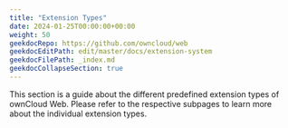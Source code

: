 ```yaml
---
title: "Extension Types"
date: 2024-01-25T00:00:00+00:00
weight: 50
geekdocRepo: https://github.com/owncloud/web
geekdocEditPath: edit/master/docs/extension-system
geekdocFilePath: _index.md
geekdocCollapseSection: true
---
```


This section is a guide about the different predefined extension types of ownCloud Web. Please refer to the respective 
subpages to learn more about the individual extension types.
